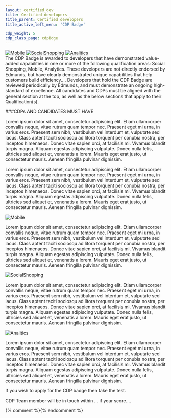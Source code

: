 ```yaml
---
layout: certified_dev
title: Certified developers
title_parent: Certified developers
title_active_left_menu: 'CDP Badge'

cdp_weight: 5
cdp_class_page: cdpBdge
---
```

  
<div class="wrapperAnchors">
	<a href="#mobile" title="">
		<img src="{{ PATH }}/assets/themes/twitter/img/certified_developer/icon_mobile.png" alt="Mobile" />
	</a>
	<a href="#socialShopping" title="">
		<img src="{{ PATH }}/assets/themes/twitter/img/certified_developer/icon_socialShopping.png" alt="SocialShopping" />
	</a>
	<a href="#analitics" title="">
		<img src="{{ PATH }}/assets/themes/twitter/img/certified_developer/icon_analitics.png" alt="Analitics" />
	</a>
</div>
The CDP Badge is awarded to developers that have demonstrated value-added capabilities in one or more of the following qualification areas: Social Shopping, Mobile, Analytics. These developers are not directly endorsed by Edmunds, but have clearly demonstrated unique capabilities that help customers build efficiency.... Developers that hold the CDP Badge are reviewed periodically by Edmunds, and must demonstrate an ongoing high-standard of excellence. All candidates and CDPs must be aligned with the general section at the top, as well as the below sections that apply to their Qualification(s).

###CDPs AND CANDIDATES MUST HAVE

Lorem ipsum dolor sit amet, consectetur adipiscing elit. Etiam ullamcorper convallis neque, vitae rutrum quam tempor nec. Praesent eget mi urna, in varius eros. Praesent sem nibh, vestibulum vel interdum et, vulputate sed lacus. Class aptent taciti sociosqu ad litora torquent per conubia nostra, per inceptos himenaeos. Donec vitae sapien orci, at facilisis mi. Vivamus blandit turpis magna. Aliquam egestas adipiscing vulputate. Donec nulla felis, ultricies sed aliquet et, venenatis a lorem. Mauris eget erat justo, ut consectetur mauris. Aenean fringilla pulvinar dignissim.

Lorem ipsum dolor sit amet, consectetur adipiscing elit. Etiam ullamcorper convallis neque, vitae rutrum quam tempor nec. Praesent eget mi urna, in varius eros. Praesent sem nibh, vestibulum vel interdum et, vulputate sed lacus. Class aptent taciti sociosqu ad litora torquent per conubia nostra, per inceptos himenaeos. Donec vitae sapien orci, at facilisis mi. Vivamus blandit turpis magna. Aliquam egestas adipiscing vulputate. Donec nulla felis, ultricies sed aliquet et, venenatis a lorem. Mauris eget erat justo, ut consectetur mauris. Aenean fringilla pulvinar dignissim.

<div class="discriptionBadge">
<a name="mobile" title="">
</a>
<img src="{{ PATH }}/assets/themes/twitter/img/certified_developer/icon_mobile.png" alt="Mobile" />

<p>Lorem ipsum dolor sit amet, consectetur adipiscing elit. Etiam ullamcorper convallis neque, vitae rutrum quam tempor nec. Praesent eget mi urna, in varius eros. Praesent sem nibh, vestibulum vel interdum et, vulputate sed lacus. Class aptent taciti sociosqu ad litora torquent per conubia nostra, per inceptos himenaeos. Donec vitae sapien orci, at facilisis mi. Vivamus blandit turpis magna. Aliquam egestas adipiscing vulputate. Donec nulla felis, ultricies sed aliquet et, venenatis a lorem. Mauris eget erat justo, ut consectetur mauris. Aenean fringilla pulvinar dignissim.</p>
</div>

<div class="discriptionBadge">
<a name="socialShopping" title="">
</a>
<img src="{{ PATH }}/assets/themes/twitter/img/certified_developer/icon_socialShopping.png" alt="SocialShopping" />

<p>Lorem ipsum dolor sit amet, consectetur adipiscing elit. Etiam ullamcorper convallis neque, vitae rutrum quam tempor nec. Praesent eget mi urna, in varius eros. Praesent sem nibh, vestibulum vel interdum et, vulputate sed lacus. Class aptent taciti sociosqu ad litora torquent per conubia nostra, per inceptos himenaeos. Donec vitae sapien orci, at facilisis mi. Vivamus blandit turpis magna. Aliquam egestas adipiscing vulputate. Donec nulla felis, ultricies sed aliquet et, venenatis a lorem. Mauris eget erat justo, ut consectetur mauris. Aenean fringilla pulvinar dignissim.</p>
</div>

<div class="discriptionBadge last">
<a name="analitics" title="">
</a>
<img src="{{ PATH }}/assets/themes/twitter/img/certified_developer/icon_analitics.png" alt="Analitics" />


<p>Lorem ipsum dolor sit amet, consectetur adipiscing elit. Etiam ullamcorper convallis neque, vitae rutrum quam tempor nec. Praesent eget mi urna, in varius eros. Praesent sem nibh, vestibulum vel interdum et, vulputate sed lacus. Class aptent taciti sociosqu ad litora torquent per conubia nostra, per inceptos himenaeos. Donec vitae sapien orci, at facilisis mi. Vivamus blandit turpis magna. Aliquam egestas adipiscing vulputate. Donec nulla felis, ultricies sed aliquet et, venenatis a lorem. Mauris eget erat justo, ut consectetur mauris. Aenean fringilla pulvinar dignissim.</p>
</div>

<div class="additionalInf">
	<p>If you wish to apply for the CDP badge then take the test. </p>
	<p>CDP Team member will be in touch within ... if your score....</p>
</div>




{% comment %}<!-- Smooth scroll to -->{% endcomment %}
<script type="text/javascript" src="{{ PATH }}/assets/themes/twitter/js/scrollTo.js">
</script>
<script type="text/javascript">
	$(function(){
	
		$(".wrapperAnchors a").on('click', function (element) { 
			var thisLink = $(this);
			scrollTo(thisLink);
		});
	
	});
</script>